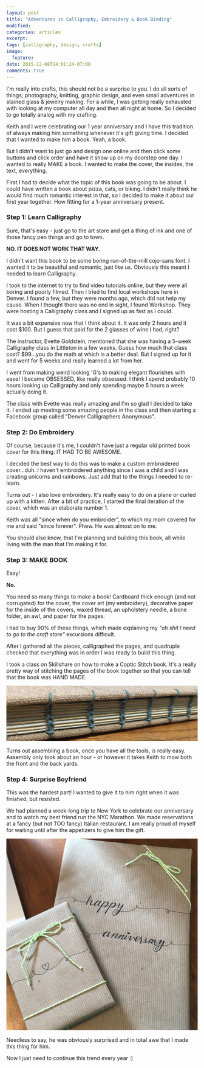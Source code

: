 ```yaml
---
layout: post
title: "Adventures in Calligraphy, Embroidery & Book Binding"
modified:
categories: articles
excerpt:
tags: [calligraphy, design, crafts]
image:
  feature:
date: 2015-12-08T14:01:24-07:00
comments: true
---
```


I'm really into crafts, this should not be a surprise to you. I do all sorts of things; photography, knitting, graphic design, and even small adventures in stained glass & jewelry making. For a while, I was getting really exhausted with looking at my computer all day and then all night at home. So I decided to go totally analog with my crafting. 

Keith and I were celebrating our 1 year anniversary and I have this tradition of always making him something whenever it's gift giving time.  I decided that I wanted to make him a book. Yeah, a book. 

But I didn't want to just go and design one online and then click some buttons and click order and have it show up on my doorstep one day. I wanted to really MAKE a book. I wanted to make the cover, the insides, the text, everything. 

First I had to decide what the topic of this book was going to be about. I could have written a book about pizza, cats, or biking. I didn't really think he would find much romantic interest in that, so I decided to make it about our first year together. How fitting for a 1-year anniversary present. 

### Step 1: Learn Calligraphy

Sure, that's easy - just go to the art store and get a thing of ink and one of those fancy pen things and go to town. 

**NO. IT DOES NOT WORK THAT WAY.**



I didn't want this book to be some boring run-of-the-mill cojo-sans font. I wanted it to be beautiful and romantic, just like us. Obviously this meant I needed to learn Calligraphy. 

I took to the internet to try to find video tutorials online, but they were all boring and poorly filmed. Then I tried to find local workshops here in Denver. I found a few, but they were months ago, which did not help my cause. When I thought there was no end in sight, I found Workshop. They were hosting a Calligraphy class and I signed up as fast as I could. 

It was a bit expensive now that I think about it. It was only 2 hours and it cost $100. But I guess that paid for the 2 glasses of wine I had, right? 

The instructor, Evette Goldstein, mentioned that she was having a 5-week Calligraphy class in Littleton in a few weeks. Guess how much that class cost? $99...you do the math at which is a better deal. But I signed up for it and went for 5 weeks and really learned a lot from her. 

I went from making weird looking 'G's to making elegant flourishes with ease! I became OBSESSED, like really obsessed. I think I spend probably 10 hours looking up Calligraphy and only spending maybe 5 hours a week actually doing it. 

The class with Evette was really amazing and I'm so glad I decided to take it. I ended up meeting some amazing people in the class and then starting a Facebook group called "Denver Calligraphers Anonymous". 

### Step 2: Do Embroidery

Of course, because it's me, I couldn't have just a regular old printed book cover for this thing. IT HAD TO BE AWESOME.

I decided the best way to do this was to make a custom embroidered cover...duh. I haven't embroidered anything since I was a child and I was creating unicorns and rainbows. Just add that to the things I needed to re-learn. 

Turns out - I also love embroidery. It's really easy to do on a plane or curled up with a kitten. After a bit of practice, I started the final iteration of the cover, which was an elaborate number 1. 

Keith was all "since when do you embroider", to which my mom covered for me and said "since forever". Phew. He was almost on to me. 

You should also know, that I'm planning and building this book, all while living with the man that I'm making it for. 

### Step 3: MAKE BOOK

Easy! 

**No.**

You need so many things to make a book! Cardboard thick enough (and not corrugated) for the cover, the cover art (my embroidery), decorative paper for the inside of the covers, waxed thread, an upholstery needle, a bone folder, an awl,  and paper for the pages.

I had to buy 90% of these things, which made explaining my _"oh shit I need to go to the craft store"_ excursions difficult. 

After I gathered all the pieces, calligraphed the pages, and quadruple checked that everything was in order I was ready to build this thing. 

I took a class on Skillshare on how to make a Coptic Stitch book. It's a really pretty way of stitching the pages of the book together so that you can tell that the book was HAND MADE. 

![](/images/articles/book-bind.jpg)

Turns out assembling a book, once you have all the tools, is really easy. Assembly only took about an hour - or however it takes Keith to mow both the front and the back yards. 

### Step 4: Surprise Boyfriend

This was the hardest part! I wanted to give it to him right when it was finished, but resisted. 

We had planned a week-long trip to New York to celebrate our anniversary and to watch my best friend run the NYC Marathon. We made reservations at a fancy (but not TOO fancy) Italian restaurant. I am really proud of myself for waiting until after the appetizers to give him the gift. 

![](/images/articles/book-wrapped.jpg)

Needless to say, he was obviously surprised and in total awe that I made this thing for him. 

Now I just need to continue this trend every year :) 
